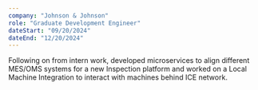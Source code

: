 ```yaml
---
company: "Johnson & Johnson"
role: "Graduate Development Engineer"
dateStart: "09/20/2024"
dateEnd: "12/20/2024"
---
```


Following on from intern work, developed microservices to align different MES/OMS systems for a new Inspection platform and worked on a Local Machine Integration to interact with machines behind ICE network.
